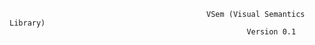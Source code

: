                                                 VSem (Visual Semantics Library)
                            							 Version 0.1

